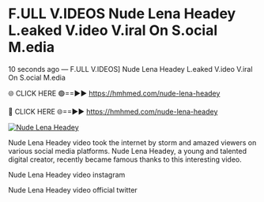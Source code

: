 # F.ULL V.IDEOS Nude Lena Headey L.eaked V.ideo V.iral On S.ocial M.edia

10 seconds ago — F.ULL V.IDEOS] Nude Lena Headey L.eaked V.ideo V.iral On S.ocial M.edia

🌐 CLICK HERE 🟢==►► https://hmhmed.com/nude-lena-headey

🔴 CLICK HERE 🌐==►► https://hmhmed.com/nude-lena-headey

[![Nude Lena Headey](https://i.imgur.com/dJHk4Zq.gif)](https://hmhmed.com/nude-lena-headey)

Nude Lena Headey video took the internet by storm and amazed viewers on various social media platforms. Nude Lena Headey, a young and talented digital creator, recently became famous thanks to this interesting video.

Nude Lena Headey video instagram

Nude Lena Headey video official twitter